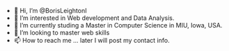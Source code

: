 - 👋 Hi, I’m @BorisLeightonI
- 👀 I’m interested in Web development and Data Analysis.
- 🌱 I’m currently studing a Master in Computer Science in MIU, Iowa, USA.
- 💞️ I’m looking to master web skills
- 📫 How to reach me ... later I will post my contact info.

<!---
BorisLeightonI/BorisLeightonI is a ✨ special ✨ repository because its `README.md` (this file) appears on your GitHub profile.
You can click the Preview link to take a look at your changes.
--->
